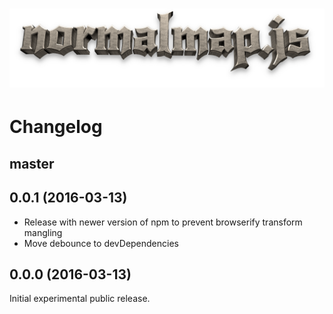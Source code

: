 # ![normalmap.js](gfx/logo-rendered.png)

# Changelog

## master

## 0.0.1 (2016-03-13)

* Release with newer version of npm to prevent browserify transform mangling
* Move debounce to devDependencies


## 0.0.0 (2016-03-13)

Initial experimental public release.
